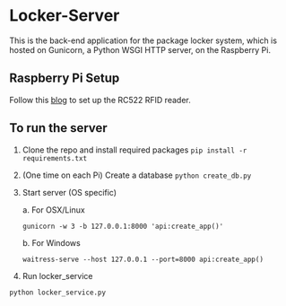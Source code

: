 # Locker-Server
This is the back-end application for the package locker system, which is hosted on Gunicorn, a Python WSGI HTTP server, on the Raspberry Pi.

## Raspberry Pi Setup
Follow this [blog](https://pimylifeup.com/raspberry-pi-rfid-rc522/) to set up the RC522 RFID reader.

## To run the server
1. Clone the repo and install required packages `pip install -r requirements.txt`

2. (One time on each Pi) Create a database `python create_db.py`

3. Start server (OS specific)

    a. For OSX/Linux
    ```
    gunicorn -w 3 -b 127.0.0.1:8000 'api:create_app()'
    ```
    b. For Windows
    ```
    waitress-serve --host 127.0.0.1 --port=8000 api:create_app()
    ```

4. Run locker_service

```
python locker_service.py
```
